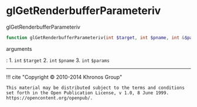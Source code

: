 # glGetRenderbufferParameteriv
glGetRenderbufferParameteriv

```php
function glGetRenderbufferParameteriv(int $target, int $pname, int &$params) : void
```

arguments

:    1. `int` `$target` 
    2. `int` `$pname` 
    3. `int` `$params` 

---
     

!!! cite "Copyright © 2010-2014 Khronos Group"

    This material may be distributed subject to the terms and conditions set forth in the Open Publication License, v 1.0, 8 June 1999. https://opencontent.org/openpub/.